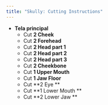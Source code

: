 ```yaml
---
title: "Skully: Cutting Instructions"
---
```


- **Tela principal**
  - Cut **2 Cheek**
  - Cut **2 Forehead**
  - Cut **2 Head part 1**
  - Cut **2 Head part 2**
  - Cut **2 Head part 3**
  - Cut **2 Cheekbone**
  - Cut **1 Upper Mouth**
  - Cut **1 Jaw Floor**
  - Cut **2 Eye **
  - Cut **1 Lower Mouth **
  - Cut **2 Lower Jaw **
